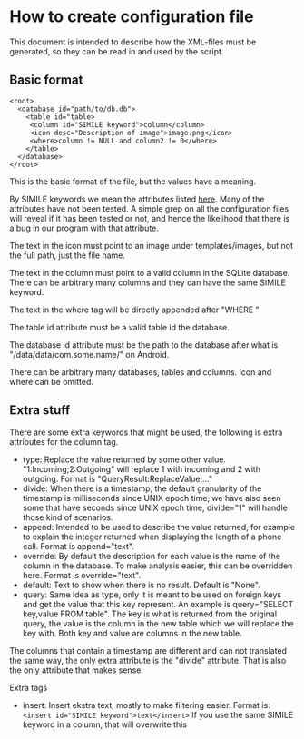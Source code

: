 How to create configuration file
================================

This document is intended to describe how the XML-files must be generated, so
they can be read in and used by the script.

Basic format
------------
    <root>
      <database id="path/to/db.db">
        <table id="table>
         <column id="SIMILE keyword">column</column>
         <icon desc="Description of image">image.png</icon>
         <where>column != NULL and column2 != 0</where>
        </table>
      </database>
    </root>

This is the basic format of the file, but the values have a meaning.

By SIMILE keywords we mean the attributes listed
[here](http://simile-widgets.org/wiki/Timeline_EventSources). Many of the
attributes have not been tested. A simple grep on all the configuration files
will reveal if it has been tested or not, and hence the likelihood that there is
a bug in our program with that attribute.

The text in the icon must point to an image under templates/images, but not the
full path, just the file name.

The text in the column must point to a valid column in the SQLite database.
There can be arbitrary many columns and they can have the same SIMILE keyword.

The text in the where tag will be directly appended after "WHERE "

The table id attribute must be a valid table id the database.

The database id attribute must be the path to the database after what is
"/data/data/com.some.name/" on Android.

There can be arbitrary many databases, tables and columns. Icon and where can be
omitted.

Extra stuff
-----------

There are some extra keywords that might be used, the following is extra
attributes for the column tag.

- type: Replace the value returned by some other value. "1:Incoming;2:Outgoing"
  will replace 1 with incoming and 2 with outgoing. Format is
  "QueryResult:ReplaceValue;..."
- divide: When there is a timestamp, the default granularity of the timestamp is
  milliseconds since UNIX epoch time, we have also seen some that have seconds
  since UNIX epoch time, divide="1" will handle those kind of scenarios.
- append: Intended to be used to describe the value returned, for example to
  explain the integer returned when displaying the length of a phone call.
  Format is append="text".
- override: By default the description for each value is the name of the column
  in the database. To make analysis easier, this can be overridden here. Format
  is override="text".
- default: Text to show when there is no result. Default is "None".
- query: Same idea as type, only it is meant to be used on foreign keys and get
  the value that this key represent. An example is
  query="SELECT key,value FROM table". The key is what is returned from the
  original query, the value is the column in the new table which we will replace
  the key with. Both key and value are columns in the new table.

The columns that contain a timestamp are different and can not translated the
same way, the only extra attribute is the "divide" attribute. That is also the
only attribute that makes sense.

Extra tags

- insert: Insert ekstra text, mostly to make filtering easier. Format is:
  ```<insert id="SIMILE keyword">text</insert>```
  If you use the same SIMILE keyword in a column, that will overwrite this

